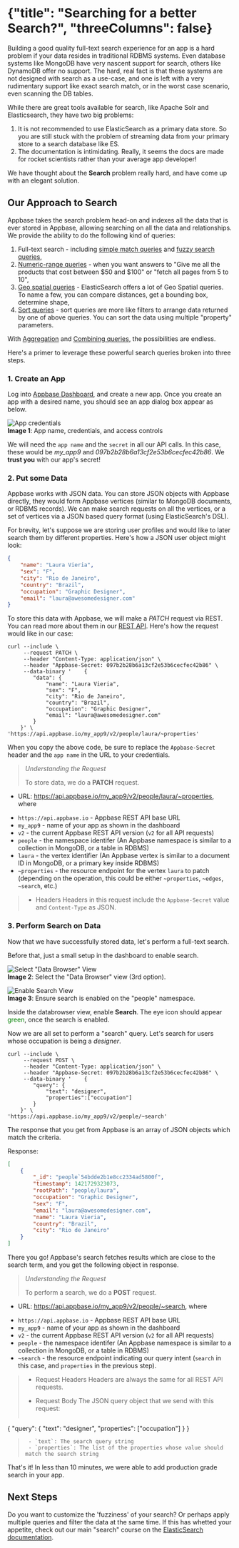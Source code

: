 # {"title": "Searching for a better Search?", "threeColumns": false}

Building a good quality full-text search experience for an app is a hard problem if your data resides in traditional RDBMS systems. Even database systems like MongoDB have very nascent support for search, others like DynamoDB offer no support. The hard, real fact is that these systems are not designed with search as a use-case, and one is left with a very rudimentary support like exact search match, or in the worst case scenario, even scanning the DB tables.

While there are great tools available for search, like Apache Solr and Elasticsearch, they have two big problems:  
1. It is not recommended to use ElasticSearch as a primary data store. So you are still stuck with the problem of streaming data from your primary store to a search database like ES.  
2. The documentation is intimidating. Really, it seems the docs are made for rocket scientists rather than your average app developer!

We have thought about the **Search** problem really hard, and have come up with an elegant solution.

## Our Approach to Search

Appbase takes the search problem head-on and indexes all the data that is ever stored in Appbase, allowing searching on all the data and relationships. We provide the ability to do the following kind of queries:  
1. Full-text search - including [simple match queries](http://docs.appbase.io/docs/elasticsearch.html#-searching-simple-match) and [fuzzy search queries](http://docs.appbase.io/docs/elasticsearch.html#-searching-fuzzy),  
2. [Numeric-range queries](http://docs.appbase.io/docs/elasticsearch.html#-searching-numeric-range) - when you want answers to "Give me all the products that cost between $50 and $100" or "fetch all pages from 5 to 10",  
3. [Geo spatial queries](http://docs.appbase.io/docs/elasticsearch.html#-searching-geo-spatial) - ElasticSearch offers a lot of Geo Spatial queries. To name a few, you can compare distances, get a bounding box, determine shape,  
4. [Sort queries](http://docs.appbase.io/docs/elasticsearch.html#-searching-sorting) - sort queries are more like filters to arrange data returned by one of above queries. You can sort the data using multiple "property" parameters.

With [Aggregation](http://docs.appbase.io/docs/elasticsearch.html#-searching-aggregation) and [Combining queries](http://docs.appbase.io/docs/elasticsearch.html#-searching-combining-queries-filters), the possibilities are endless.

Here's a primer to leverage these powerful search queries broken into three steps.

### 1. Create an App


Log into <span class="fa fa-external-link"></span>[Appbase Dashboard](https://appbase.io/developer/), and create a new app. Once you create an app with a desired name, you should see an app dialog box appear as below.

![App credentials](http://i.imgur.com/LBjXQQT.png)  
**Image 1**: App name, credentials, and access controls  

We will need the `app name` and the `secret` in all our API calls. In this case, these would be *my_app9* and *097b2b28b6a13cf2e53b6cecfec42b86*. We **trust you** with our app's secret!

### 2. Put some Data

Appbase works with JSON data. You can store JSON objects with Appbase directly, they would form Appbase vertices (similar to MongoDB documents, or RDBMS records). We can make search requests on all the vertices, or a set of vertices via a JSON based query format (using ElasticSearch's DSL).

For brevity, let's suppose we are storing user profiles and would like to later search them by different properties. Here's how a JSON user object might look: 

```json
{
	"name": "Laura Vieria",
	"sex": "F",
	"city": "Rio de Janeiro",
	"country": "Brazil",
	"occupation": "Graphic Designer",
	"email": "laura@awesomedesigner.com"
}
```

To store this data with Appbase, we will make a *PATCH* request via REST. You can read more about them in our [REST API](http://docs.appbase.io/docs/rest.html#api-reference-vertex-property-create-update-vertex-properties). Here's how the request would like in our case:

```curl
curl --include \
     --request PATCH \
     --header "Content-Type: application/json" \
     --header "Appbase-Secret: 097b2b28b6a13cf2e53b6cecfec42b86" \
     --data-binary '    {
        "data": {
	        "name": "Laura Vieria",
	        "sex": "F",
	        "city": "Rio de Janeiro",
	        "country": "Brazil",
	        "occupation": "Graphic Designer",
	        "email": "laura@awesomedesigner.com"
        }
    }' \
'https://api.appbase.io/my_app9/v2/people/laura/~properties'
```

When you copy the above code, be sure to replace the `Appbase-Secret` header and the `app name` in the URL to your credentials.

> *Understanding the Request*
>  
> To store data, we do a __PATCH__ request.
>
- URL: https://api.appbase.io/my_app9/v2/people/laura/~properties, where
>
 - `https://api.appbase.io` - Appbase REST API base URL
 - `my_app9` - name of your app as shown in the dashboard
 - `v2` - the current Appbase REST API version (`v2` for all API requests)
 - `people` - the namespace identifer (An Appbase namespace is similar to a collection in MongoDB, or a table in RDBMS)
 - `laura` - the vertex identifier (An Appbase vertex is similar to a document ID in MongoDB, or a primary key inside RDBMS)
 - `~properties` - the resource endpoint for the vertex `laura` to patch (depending on the operation, this could be either `~properties`, `~edges`, `~search`, etc.)
>
>- Headers
Headers in this request include the `Appbase-Secret` value and `Content-Type` as JSON.


### 3. Perform Search on Data

Now that we have successfully stored data, let's perform a full-text search.

Before that, just a small setup in the dashboard to enable search. 

![Select "Data Browser" View](http://i.imgur.com/LBjXQQT.png)  
**Image 2**: Select the "Data Browser" view (3rd option).

![Enable Search View](http://i.imgur.com/dUBq2fw.png)  
**Image 3**: Ensure search is enabled on the "people" namespace.

Inside the databrowser view, enable **Search**. The eye icon should appear <span style="color:green;">green</span>, once the search is enabled.

Now we are all set to perform a "search" query. Let's search for users whose occupation is being a _designer_.

```
curl --include \
     --request POST \
     --header "Content-Type: application/json" \
     --header "Appbase-Secret: 097b2b28b6a13cf2e53b6cecfec42b86" \
     --data-binary '    {
        "query": {
            "text": "designer",
            "properties":["occupation"]
        }
    }' \
'https://api.appbase.io/my_app9/v2/people/~search'
```

The response that you get from Appbase is an array of JSON objects which match the criteria.

Response: 
```json
[
	{
		"_id": "people`54bdde2b1e8cc2334ad5800f",
		"timestamp": 1421729323073,
		"rootPath": "people/laura",
		"occupation": "Graphic Designer",
		"sex": "F",
		"email": "laura@awesomedesigner.com",
		"name": "Laura Vieria",
		"country": "Brazil",
		"city": "Rio de Janeiro"
	}
]
```

There you go! Appbase's search fetches results which are close to the search term, and you get the following object in response.

> *Understanding the Request* 
> 
> To perform a search, we do a __POST__ request.
>
- URL: https://api.appbase.io/my_app9/v2/people/~search, where
>
 - `https://api.appbase.io` - Appbase REST API base URL
 - `my_app9` - name of your app as shown in the dashboard
 - `v2` - the current Appbase REST API version (`v2` for all API requests)
 - `people` - the namespace identifer (An Appbase namespace is similar to a collection in MongoDB, or a table in RDBMS)
 - `~search` - the resource endpoint indicating our query intent (`search` in this case, and `properties` in the previous step).
>
>- Request Headers
Headers are always the same for all REST API requests.
>
>- Request Body
>The JSON query object that we send with this request:
>```json
{
	"query": {
		"text": "designer",
		"properties": ["occupation"]
	}
}
>```
>  - `text`: The search query string
>  - `properties`: The list of the properties whose value should match the search string

That's it! In less than 10 minutes, we were able to add production grade search in your app.


## Next Steps

Do you want to customize the 'fuzziness' of your search? Or perhaps apply multiple queries and filter the data at the same time. If this has whetted your appetite, check out our main "search" course on the [ElasticSearch documentation](http://docs.appbase.io/#/v2.0/search/use-cases).
